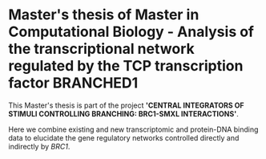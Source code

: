 # Master's thesis of Master in Computational Biology - Analysis of the transcriptional network regulated by the TCP transcription factor BRANCHED1

This Master's thesis is part of the project **'CENTRAL INTEGRATORS OF STIMULI CONTROLLING BRANCHING: BRC1-SMXL INTERACTIONS'**.

Here we combine existing and new transcriptomic and protein-DNA binding data to elucidate the gene regulatory networks controlled directly and indirectly by *BRC1*.


